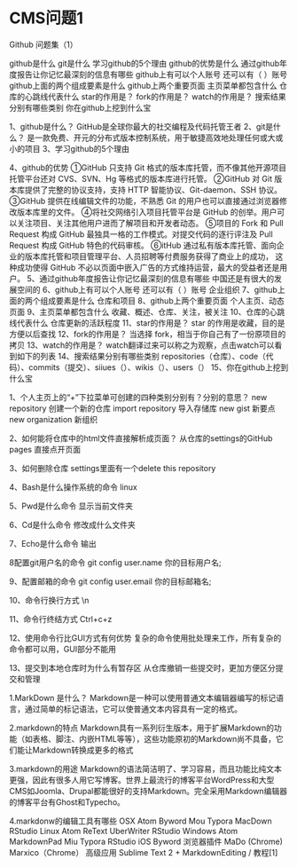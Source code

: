 # CMS问题1


Github 问题集（1）

github是什么
git是什么
学习github的5个理由
github的优势是什么
通过github年度报告让你记忆最深刻的信息有哪些
github上有可以个人账号 还可以有（ ）账号
github上面的两个组成要素是什么
github上两个重要页面
主页菜单都包含什么
仓库的心跳线代表什么
star的作用是？
fork的作用是？
watch的作用是？
搜索结果分别有哪些类别
你在github上挖到什么宝


1、github是什么？
	GitHub是全球你最大的社交编程及代码托管王者
2、git是什么？
	是一款免费、开元的分布式版本控制系统，用于敏捷高效地处理任何或大或小的项目
3、学习github的5个理由
	
4、github的优势
	①GitHub 只支持 Git 格式的版本库托管，而不像其他开源项目托管平台还对
	CVS、SVN、Hg 等格式的版本库进行托管。
	②GitHub 对 Git 版本库提供了完整的协议支持，支持 HTTP 智能协议、Git-daemon、SSH 协议。
	③GitHub 提供在线编辑文件的功能，不熟悉 Git 的用户也可以直接通过浏览器修改版本库里的文件。
	④将社交网络引入项目托管平台是 GitHub 的创举。用户可以关注项目、关注其他用户进而了解项目和开发者动态。
	⑤项目的 Fork 和 Pull Request 构成 GitHub 最独具一格的工作模式。对提交代码的逐行评注及 Pull Request 
	构成 GitHub 特色的代码审核。
	⑥itHub 通过私有版本库托管、面向企业的版本库托管和项目管理平台、人员招聘等付费服务获得了商业上的成功，
	这种成功使得 GitHub 不必以页面中嵌入广告的方式维持运营，最大的受益者还是用户。
5、通过github年度报告让你记忆最深刻的信息有哪些
	中国还是有很大的发展空间的
6、github上有可以个人账号 还可以有（ ）账号
	企业组织
7、github上面的两个组成要素是什么
	仓库和项目
8、github上两个重要页面
	个人主页、动态页面
9、主页菜单都包含什么
	收藏、概述、仓库、关注，被关注
10、仓库的心跳线代表什么
	仓库更新的活跃程度
11、star的作用是？
	star 的作用是收藏，目的是方便以后查找
12、fork的作用是？
	当选择 fork，相当于你自己有了一份原项目的拷贝
13、watch的作用是？
	watch翻译过来可以称之为观察，点击watch可以看到如下的列表
14、搜索结果分别有哪些类别
	repositories（仓库）、code（代码）、commits（提交）、siiues（）、wikis（）、users（）
15、你在github上挖到什么宝







1、个人主页上的“+”下拉菜单可创建的四种类别分别有？分别的意思？
  new repository       创建一个新的仓库
  import repository    导入存储库
  new gist             新要点
  new organization     新组织

2、如何能将仓库中的html文件直接解析成页面？
    从仓库的settings的GitHub pages 直接点开页面

3、如何删除仓库
    settings里面有一个delete this repository

4、Bash是什么操作系统的命令
   linux

5、Pwd是什么命令
   显示当前文件夹

6、Cd是什么命令
   修改成什么文件夹

7、Echo是什么命令
   输出

8配置git用户名的命令
   git config user.name 你的目标用户名;

9、配置邮箱的命令
   git config user.email 你的目标邮箱名;

10、命令行换行方式
   \n

11、命令行终结方式
   Ctrl+c+z

12、使用命令行比GUI方式有何优势
   复杂的命令使用批处理来工作，所有复杂的命令都可以用，GUI部分不能用

13、提交到本地仓库时为什么有暂存区
   从仓库撤销一些提交时，更加方便区分提交和管理





1.MarkDown 是什么？
Markdown是一种可以使用普通文本编辑器编写的标记语言，通过简单的标记语法，它可以使普通文本内容具有一定的格式。

2.markdown的特点
Markdown具有一系列衍生版本，用于扩展Markdown的功能（如表格、脚注、内嵌HTML等等），这些功能原初的Markdown尚不具备，它们能让Markdown转换成更多的格式

3.markdown的用途
Markdown的语法简洁明了、学习容易，而且功能比纯文本更强，因此有很多人用它写博客。世界上最流行的博客平台WordPress和大型CMS如Joomla、Drupal都能很好的支持Markdown。完全采用Markdown编辑器的博客平台有Ghost和Typecho。

4.markdonw的编辑工具有哪些
OSX
Atom
Byword
Mou
Typora
MacDown
RStudio
Linux
Atom
ReText
UberWriter
RStudio
Windows
Atom
MarkdownPad
Miu
Typora
RStudio
iOS
Byword
浏览器插件
MaDo (Chrome)
Marxico（Chrome）
高级应用
Sublime Text 2 + MarkdownEditing / 教程[1] 
